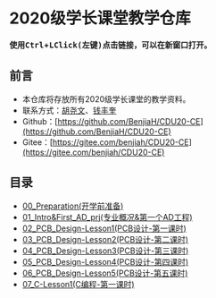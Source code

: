 # 2020级学长课堂教学仓库

**使用<kbd>Ctrl</kbd>+<kbd>LClick(左键)</kbd>点击链接，可以在新窗口打开。**

## 前言

- 本仓库将存放所有2020级学长课堂的教学资料。
- 联系方式：[胡尧文](http://wpa.qq.com/msgrd?v=3&uin=875927790&site=qq&menu=yes)、[钱丰奎](http://wpa.qq.com/msgrd?v=3&uin=2441860278&site=qq&menu=yes)  
- Github：[https://github.com/BenjiaH/CDU20-CE](https://github.com/BenjiaH/CDU20-CE)
- Gitee：[https://gitee.com/benjiah/CDU20-CE](https://gitee.com/benjiah/CDU20-CE)

## 目录

- [00_Preparation(开学前准备)](00_Preparation)
- [01_Intro&First_AD_prj(专业概况&第一个AD工程)](01_Intro&First_AD_prj)
- [02_PCB_Design-Lesson1(PCB设计-第一课时)](02_PCB_Design-Lesson1)
- [03_PCB_Design-Lesson2(PCB设计-第二课时)](03_PCB_Design-Lesson2)
- [04_PCB_Design-Lesson3(PCB设计-第三课时)](04_PCB_Design-Lesson3)
- [05_PCB_Design-Lesson4(PCB设计-第四课时)](05_PCB_Design-Lesson4)
- [06_PCB_Design-Lesson5(PCB设计-第五课时)](06_PCB_Design-Lesson5)
- [07_C-Lesson1(C编程-第一课时)](07_C-Lesson1)